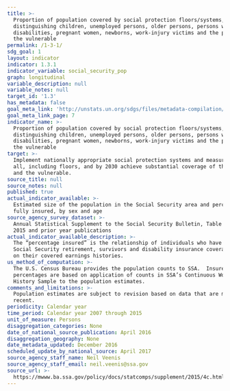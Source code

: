 ```yaml
---
title: >-
  Proportion of population covered by social protection floors/systems, by sex,
  distinguishing children, unemployed persons, older persons, persons with
  disabilities, pregnant women, newborns, work-injury victims and the poor and
  the vulnerable
permalink: /1-3-1/
sdg_goal: 1
layout: indicator
indicator: 1.3.1
indicator_variable: social_security_pop
graph: longitudinal
variable_description: null
variable_notes: null
target_id: '1.3'
has_metadata: false
goal_meta_link: 'http://unstats.un.org/sdgs/files/metadata-compilation/Metadata-Goal-1.pdf'
goal_meta_link_page: 7
indicator_name: >-
  Proportion of population covered by social protection floors/systems, by sex,
  distinguishing children, unemployed persons, older persons, persons with
  disabilities, pregnant women, newborns, work-injury victims and the poor and
  the vulnerable
target: >-
  Implement nationally appropriate social protection systems and measures for
  all, including floors, and by 2030 achieve substantial coverage of the poor
  and the vulnerable.
source_title: null
source_notes: null
published: true
actual_indicator_available: >-
  Estimated size of the population in the Social Security area and percentage
  fully insured, by sex and age 
source_agency_survey_dataset: >-
  Annual Statistical Supplement to the Social Security Bulletin, Table 4.C.5. –
  2015 and prior year publications
actual_indicator_available_description: >-
  The “percentage insured” is the relationship of individuals who have earned
  Social Security retirement, survivors and disability insurance coverage based
  on their covered earnings histories.
us_method_of_computation: >-
  The U.S. Census Bureau provides the population counts to SSA.  Insured
  percentages are based on application of counts in SSA’s Continuous Work
  History Sample to the population estimates.
comments_and_limitations: >-
  Population estimates are subject to revision based on data that are more
  recent.
periodicity: Calendar year
time_period: Calendar year 2007 through 2015
unit_of_measure: Persons
disaggregation_categories: None
date_of_national_source_publication: April 2016
disaggregation_geography: None
date_metadata_updated: December 2016
scheduled_update_by_national_source: April 2017
source_agency_staff_name: Neil Veenis
source_agency_staff_email: neil.veenis@ssa.gov
source_url: >-
  https://mwww.ba.ssa.gov/policy/docs/statcomps/supplement/2015/4c.html#table4.c5
---
```

